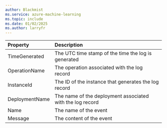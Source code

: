 ```yaml
---
author: Blackmist
ms.service: azure-machine-learning
ms.topic: include
ms.date: 01/02/2025
ms.author: larryfr
---
```


| Property | Description |
|:--- |:--- |
| TimeGenerated | The UTC time stamp of the time the log is generated |
| OperationName | The operation associated with the log record |
| InstanceId | The ID of the instance that generates the log record |
| DeploymentName | The name of the deployment associated with the log record |
| Name | The name of the event |
| Message | The content of the event |
